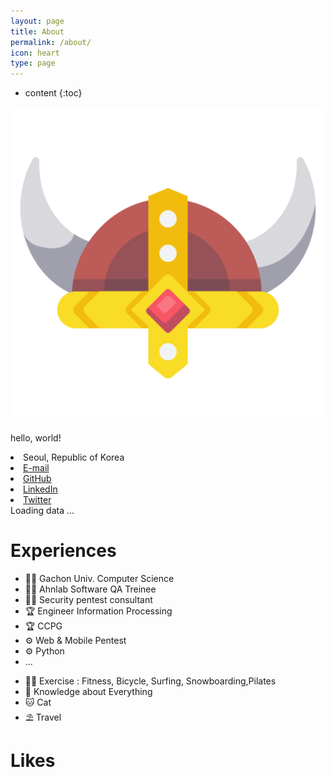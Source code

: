 ```yaml
---
layout: page
title: About
permalink: /about/
icon: heart
type: page
---
```


* content
{:toc}







<div class="about">
  <div class="about-profile">
    <div class="about-profile-image">
      <img src="https://raw.githubusercontent.com/kkogggokk/kkogggokk.github.io/master/_assets/img/_SIG_kkogggokk.png" alt="kkogggokk">
    </div>
    <div class="about-profile-content">
    <p>    hello, world!     </p>
    </div>
  </div>
</div>

<div class="about-profile-content-contacts">
<li>
    <span>Seoul, Republic of Korea</span>
</li>
<li>
    <a href="mailto:{{site.email}}" title="email">
    <i class="fa fa-envelope-o" aria-hidden="true"></i>E-mail</a>
</li>
<li>
    <a href="https://github.com/{{site.github_username}}" title="GitHub"><i class="fa fa-github" aria-hidden="true"></i>GitHub</a>
</li>
<li>
   <a href="https://www.linkedin.com/in/{{site.linkedIn_username}}" title="LinkedIn"><i class="fa fa-linkedin" aria-hidden="true"></i>LinkedIn</a>
</li>
<li>
    <a href="https://twitter.com/{{site.twitter_username}}" title="Twitter"><i class="fa fa-twitter" aria-hidden="true"></i>Twitter</a>
</li>
</div>
</div>
  </div>

<dic class="about-github-calendar">
<script src="https://unpkg.com/github-calendar@latest/dist/github-calendar.min.js"></script>
<link rel="stylesheet" href="https://unpkg.com/github-calendar@latest/dist/github-calendar-responsive.css"/>
  <div>
      <!-- Prepare a container for your calendar. -->
      <!-- <div style="text-align: center;"><strong>나의 GitHub Contribution 그래프</strong></div> -->
      <div class="calendar">
          <!-- Loading stuff -->
          Loading data ...
      </div>
  </div>
  <script>
      GitHubCalendar(".calendar", "kkogggokk", { responsive: true, tooltips: false, global_stats: false}).then(function() {
          // delete the space underneath the module bar which is caused by minheight 
          document.getElementsByClassName('calendar')[0].style.minHeight = "100px";
          // hide more and less legen below the contribution graph
          document.getElementsByClassName('contrib-legend')[0].style.display = "none";
      });
  </script>
</div>

# Experiences 
<div class="about-content">
  <div class="about-content-left">
    <ul>
      <li>🧑‍🎓 Gachon Univ. Computer Science</li>
      <li>🧑‍💻 Ahnlab Software QA Treinee</li>
      <li>🧑‍💻 Security pentest consultant</li>
      <li>🏆 Engineer Information Processing</li>
      <li>🏆 CCPG</li>
      <li>⚙️ Web & Mobile Pentest</li>
      <li>⚙️ Python</li>
      <li>...</li>
    </ul>
  </div>
  <div class="about-content-right">
      <!-- <h2><i class="far fa-thumbs-up fa-fw"></i> Likes</h2> -->
      <ul>
      <li>🏋️‍♀️ Exercise : Fitness, Bicycle, Surfing, Snowboarding,Pilates </li>
      <li>📖 Knowledge about Everything</li>
      <li>🐱 Cat</li>
      <li>⛱ Travel</li>
      </ul>
  </div>
</div>
  
# Likes 
    
